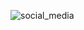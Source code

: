 ![social_media](https://github.com/madilkhan002/Low-Level-Design/assets/75298232/111a0f60-5c2c-459c-a247-8379d2d0ed14)

